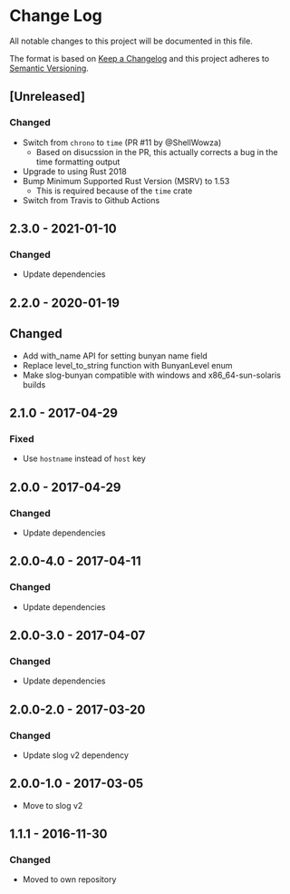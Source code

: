 # Change Log
All notable changes to this project will be documented in this file.

The format is based on [Keep a Changelog](http://keepachangelog.com/)
and this project adheres to [Semantic Versioning](http://semver.org/).

## [Unreleased]
### Changed

* Switch from `chrono` to `time` (PR #11 by @ShellWowza)
    * Based on disucssion in the PR, this actually corrects a bug in the time formatting output
* Upgrade to using Rust 2018
* Bump Minimum Supported Rust Version (MSRV) to 1.53
    * This is required because of the `time` crate
* Switch from Travis to Github Actions

## 2.3.0 - 2021-01-10
### Changed

* Update dependencies

## 2.2.0 - 2020-01-19
## Changed

* Add with_name API for setting bunyan name field
* Replace level_to_string function with BunyanLevel enum
* Make slog-bunyan compatible with windows and x86_64-sun-solaris builds

## 2.1.0 - 2017-04-29
### Fixed

* Use `hostname` instead of `host` key

## 2.0.0 - 2017-04-29
### Changed

* Update dependencies


## 2.0.0-4.0 - 2017-04-11
### Changed

* Update dependencies

## 2.0.0-3.0 - 2017-04-07

### Changed

* Update dependencies

## 2.0.0-2.0 - 2017-03-20
### Changed

* Update slog v2 dependency

## 2.0.0-1.0 - 2017-03-05

* Move to slog v2

## 1.1.1 - 2016-11-30
### Changed

* Moved to own repository
